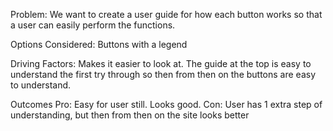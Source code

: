 Problem: We want to create a user guide for how each button works so that a user can easily perform the functions.  

Options Considered: Buttons with a legend

Driving Factors: Makes it easier to look at. The guide at the top is easy to understand the first try through so then from then on the buttons are easy to understand. 

Outcomes
Pro: Easy for user still. Looks good. 
Con: User has 1 extra step of understanding, but then from then on the site looks better
